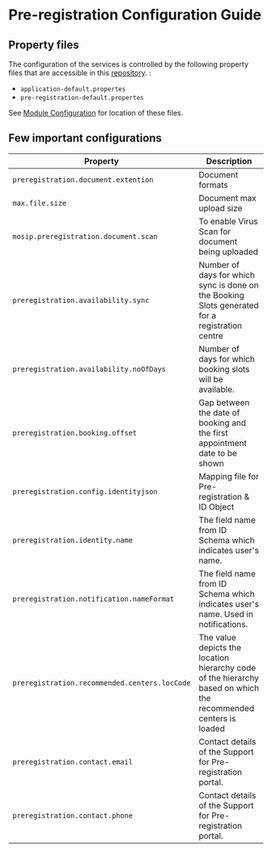 # Pre-registration Configuration Guide

## Property files
The configuration of the services is controlled by the following property files that are accessible in this [repository](https://github.com/mosip/mosip-config/tree/master).
:
* `application-default.propertes`
* `pre-registration-default.propertes`

See [Module Configuration](https://docs.mosip.io/1.2.0/modules/module-configuration) for location of these files.

## Few important configurations
|Property|Description|
|---|---|
|`preregistration.document.extention`|Document formats|
|`max.file.size`|Document max upload size|
|`mosip.preregistration.document.scan`|To enable Virus Scan for document being uploaded|
|`preregistration.availability.sync`|Number  of days for which sync is done on the Booking Slots generated for a registration centre|
|`preregistration.availability.noOfDays`|Number of days for which booking slots will be available.|
|`preregistration.booking.offset`|Gap between the date of booking and the first appointment date to be shown|
|`preregistration.config.identityjson`|Mapping file for Pre-registration & ID Object|
|`preregistration.identity.name`|The field name from ID Schema which indicates user's name.|
|`preregistration.notification.nameFormat`|The field name from ID Schema which indicates user's name. Used in notifications.|
|`preregistration.recommended.centers.locCode`|The value depicts the location hierarchy code of the hierarchy based on which the recommended centers is loaded|
|`preregistration.contact.email`|Contact details of the Support for Pre-registration portal.|
|`preregistration.contact.phone`|Contact details of the Support for Pre-registration portal.|

